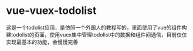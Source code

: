 # vue-vuex-todolist
这是一个todolist应用，是仿照一个外国人的教程写的，里面使用了vue的组件构建todolist的页面，使用vuex集中管理todolist中的数据和组件间通信，目前仅仅实现最基本的功能，会慢慢完善
